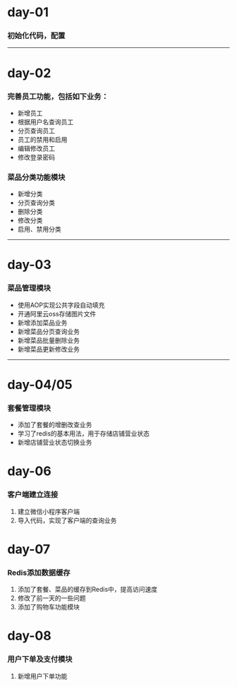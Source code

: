 # day-01 #
### 初始化代码，配置 ### 

---
# day-02 #
### 完善员工功能，包括如下业务： ### 

- 新增员工
- 根据用户名查询员工
- 分页查询员工
- 员工的禁用和启用
- 编辑修改员工
- 修改登录密码

### 菜品分类功能模块 ###

- 新增分类
- 分页查询分类
- 删除分类
- 修改分类
- 启用、禁用分类
---
# day-03 #
### 菜品管理模块 ###

- 使用AOP实现公共字段自动填充
- 开通阿里云oss存储图片文件
- 新增添加菜品业务
- 新增菜品分页查询业务
- 新增菜品批量删除业务
- 新增菜品更新修改业务
---
# day-04/05 #
### 套餐管理模块 ###  

- 添加了套餐的增删改查业务  
- 学习了redis的基本用法，用于存储店铺营业状态
- 新增店铺营业状态切换业务

# day-06 #
### 客户端建立连接 ###  

1. 建立微信小程序客户端  
2. 导入代码，实现了客户端的查询业务

# day-07 # 
### Redis添加数据缓存 ###
1. 添加了套餐、菜品的缓存到Redis中，提高访问速度
2. 修改了前一天的一些问题
3. 添加了购物车功能模块

# day-08 #
### 用户下单及支付模块 ###
1. 新增用户下单功能
